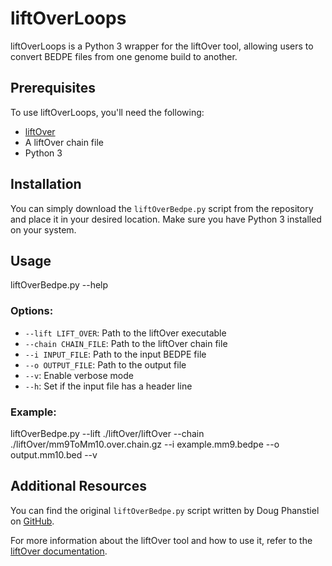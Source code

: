 # liftOverLoops

liftOverLoops is a Python 3 wrapper for the liftOver tool, allowing users to convert BEDPE files from one genome build to another.

## Prerequisites

To use liftOverLoops, you'll need the following:

- [liftOver](https://genome.sph.umich.edu/wiki/LiftOver)
- A liftOver chain file
- Python 3

## Installation

You can simply download the `liftOverBedpe.py` script from the repository and place it in your desired location. Make sure you have Python 3 installed on your system.

## Usage

liftOverBedpe.py --help

### Options:

- `--lift LIFT_OVER`: Path to the liftOver executable
- `--chain CHAIN_FILE`: Path to the liftOver chain file
- `--i INPUT_FILE`: Path to the input BEDPE file
- `--o OUTPUT_FILE`: Path to the output file
- `--v`: Enable verbose mode
- `--h`: Set if the input file has a header line

### Example:

liftOverBedpe.py --lift ./liftOver/liftOver --chain ./liftOver/mm9ToMm10.over.chain.gz --i example.mm9.bedpe --o output.mm10.bed --v

## Additional Resources

You can find the original `liftOverBedpe.py` script written by Doug Phanstiel on [GitHub](https://github.com/cauyrd/liftOverBedpe/blob/main/liftOverBedpe.py).

For more information about the liftOver tool and how to use it, refer to the [liftOver documentation](https://genome.sph.umich.edu/wiki/LiftOver).
